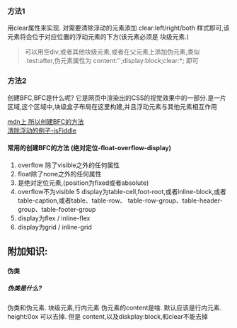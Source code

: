 ### 方法1
  用clear属性来实现. 对需要清除浮动的元素添加  clear:left/right/both 样式即可,该元素将会位于对应位置的浮动元素的下方(该元素必须是 块级元素.)
> 可以用空div,或者其他块级元素,或者在父元素上添加伪元素,类似 .test:after,伪元素属性为 content:'';display:block;clear:*; 即可
  
### 方法2
创建BFC,BFC是什么呢? 它是网页中渲染出的CSS的视觉效果中的一部分.是一片区域,这个区域中,块级盒子布局在这里构建,并且浮动元素与其他元素相互作用  

[mdn上 所以创建BFC的方法](https://developer.mozilla.org/zh-CN/docs/Web/Guide/CSS/Block_formatting_context)   
[清除浮动的例子-jsFiddle](https://jsfiddle.net/areYouOk/sun364xz/9/)
#### 常用的创建BFC的方法 (绝对定位-float-overflow-display)
1. overflow 除了visible之外的任何属性
2. float除了none之外的任何属性
3. 是绝对定位元素,(position为fixed或者absolute)
4. overflow不为visible
5  display为table-cell,foot-root,或者inline-block,或者table-caption,或者table、table-row、 table-row-group、table-header-group、table-footer-group
6. display为flex / inline-flex
7. display为grid / inline-grid

  
## 附加知识:

#### 伪类
##### 伪类是什么?
    
 

伪类和伪元素.
块级元素,行内元素
伪元素的content是啥. 默认应该是行内元素. height:0ox 可以去掉. 但是 content,以及diskplay:block,和clear不能去掉
  
